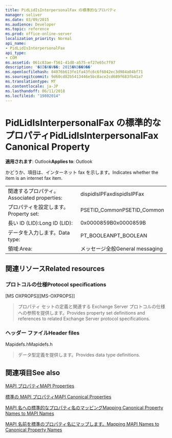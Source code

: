 ```yaml
---
title: PidLidIsInterpersonalFax の標準的なプロパティ
manager: soliver
ms.date: 03/09/2015
ms.audience: Developer
ms.topic: reference
ms.prod: office-online-server
localization_priority: Normal
api_name:
- PidLidIsInterpersonalFax
api_type:
- COM
ms.assetid: 061c83ae-f561-41d8-a575-ef27e65c7f97
description: '�ŏI�X�V��: 2015�N3��9��'
ms.openlocfilehash: 84076b613fe1fa43fc6c6f6042ec3d984a04bf71
ms.sourcegitcommit: 9d60cd82b5413446e5bc8ace2cd689f683fb41a7
ms.translationtype: MT
ms.contentlocale: ja-JP
ms.lasthandoff: 06/11/2018
ms.locfileid: "19802014"
---
```

# <a name="pidlidisinterpersonalfax-canonical-property"></a><span data-ttu-id="18cf3-103">PidLidIsInterpersonalFax の標準的なプロパティ</span><span class="sxs-lookup"><span data-stu-id="18cf3-103">PidLidIsInterpersonalFax Canonical Property</span></span>

  
  
<span data-ttu-id="18cf3-104">**適用されます**: Outlook</span><span class="sxs-lookup"><span data-stu-id="18cf3-104">**Applies to**: Outlook</span></span> 
  
<span data-ttu-id="18cf3-105">かどうか、項目は、インターネット fax を示します。</span><span class="sxs-lookup"><span data-stu-id="18cf3-105">Indicates whether the item is an internet fax item.</span></span>
  
|||
|:-----|:-----|
|<span data-ttu-id="18cf3-106">関連するプロパティ。</span><span class="sxs-lookup"><span data-stu-id="18cf3-106">Associated properties:</span></span>  <br/> |<span data-ttu-id="18cf3-107">dispidIsIPFax</span><span class="sxs-lookup"><span data-stu-id="18cf3-107">dispidIsIPFax</span></span>  <br/> |
|<span data-ttu-id="18cf3-108">プロパティを設定します。</span><span class="sxs-lookup"><span data-stu-id="18cf3-108">Property set:</span></span>  <br/> |<span data-ttu-id="18cf3-109">PSETID_Common</span><span class="sxs-lookup"><span data-stu-id="18cf3-109">PSETID_Common</span></span>  <br/> |
|<span data-ttu-id="18cf3-110">長い ID (LID):</span><span class="sxs-lookup"><span data-stu-id="18cf3-110">Long ID (LID):</span></span>  <br/> |<span data-ttu-id="18cf3-111">0x0000859B</span><span class="sxs-lookup"><span data-stu-id="18cf3-111">0x0000859B</span></span>  <br/> |
|<span data-ttu-id="18cf3-112">データを入力します。</span><span class="sxs-lookup"><span data-stu-id="18cf3-112">Data type:</span></span>  <br/> |<span data-ttu-id="18cf3-113">PT_BOOLEAN</span><span class="sxs-lookup"><span data-stu-id="18cf3-113">PT_BOOLEAN</span></span>  <br/> |
|<span data-ttu-id="18cf3-114">領域:</span><span class="sxs-lookup"><span data-stu-id="18cf3-114">Area:</span></span>  <br/> |<span data-ttu-id="18cf3-115">メッセージ全般</span><span class="sxs-lookup"><span data-stu-id="18cf3-115">General messaging</span></span>  <br/> |
   
## <a name="related-resources"></a><span data-ttu-id="18cf3-116">関連リソース</span><span class="sxs-lookup"><span data-stu-id="18cf3-116">Related resources</span></span>

### <a name="protocol-specifications"></a><span data-ttu-id="18cf3-117">プロトコルの仕様</span><span class="sxs-lookup"><span data-stu-id="18cf3-117">Protocol specifications</span></span>

<span data-ttu-id="18cf3-118">[MS OXPROPS]</span><span class="sxs-lookup"><span data-stu-id="18cf3-118">[[MS-OXPROPS]]</span></span> 
  
> <span data-ttu-id="18cf3-119">プロパティ セットの定義と関連する Exchange Server プロトコルの仕様への参照を提供します。</span><span class="sxs-lookup"><span data-stu-id="18cf3-119">Provides property set definitions and references to related Exchange Server protocol specifications.</span></span>
    
### <a name="header-files"></a><span data-ttu-id="18cf3-120">ヘッダー ファイル</span><span class="sxs-lookup"><span data-stu-id="18cf3-120">Header files</span></span>

<span data-ttu-id="18cf3-121">Mapidefs.h</span><span class="sxs-lookup"><span data-stu-id="18cf3-121">Mapidefs.h</span></span>
  
> <span data-ttu-id="18cf3-122">データ型定義を提供します。</span><span class="sxs-lookup"><span data-stu-id="18cf3-122">Provides data type definitions.</span></span>
    
## <a name="see-also"></a><span data-ttu-id="18cf3-123">関連項目</span><span class="sxs-lookup"><span data-stu-id="18cf3-123">See also</span></span>



[<span data-ttu-id="18cf3-124">MAPI プロパティ</span><span class="sxs-lookup"><span data-stu-id="18cf3-124">MAPI Properties</span></span>](mapi-properties.md)
  
[<span data-ttu-id="18cf3-125">標準の MAPI プロパティ</span><span class="sxs-lookup"><span data-stu-id="18cf3-125">MAPI Canonical Properties</span></span>](mapi-canonical-properties.md)
  
[<span data-ttu-id="18cf3-126">MAPI 名への標準的なプロパティ名のマッピング</span><span class="sxs-lookup"><span data-stu-id="18cf3-126">Mapping Canonical Property Names to MAPI Names</span></span>](mapping-canonical-property-names-to-mapi-names.md)
  
[<span data-ttu-id="18cf3-127">MAPI 名前を標準のプロパティ名にマップします。</span><span class="sxs-lookup"><span data-stu-id="18cf3-127">Mapping MAPI Names to Canonical Property Names</span></span>](mapping-mapi-names-to-canonical-property-names.md)

